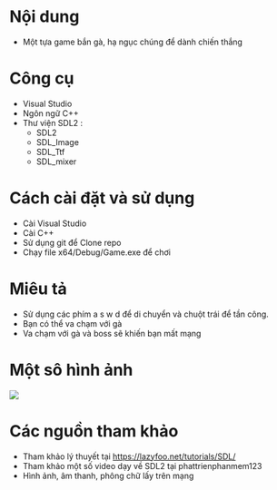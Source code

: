 
# Nội dung
* Một tựa game bắn gà, hạ ngục chúng để dành chiến thắng

# Công cụ 
* Visual Studio
* Ngôn ngữ C++
* Thư viện SDL2  :
    * SDL2
    * SDL_Image
    * SDL_Ttf
    * SDL_mixer
    
# Cách cài đặt và sử dụng
* Cài Visual Studio 
* Cài C++
* Sử dụng git để Clone repo
* Chạy file x64/Debug/Game.exe để chơi

# Miêu tả
* Sử dụng các phím a s w d để di chuyển và chuột trái để tần công.
* Bạn có thể va chạm với gà
* Va chạm với gà và boss sẽ khiến bạn mất mạng

# Một sô hình ảnh 

![](https://i.imgur.com/UbN8glw.jpg)


# Các nguồn tham khảo
* Tham khảo lý thuyết tại https://lazyfoo.net/tutorials/SDL/
* Tham khảo một số video dạy về SDL2 tại phattrienphanmem123
* Hình ảnh, âm thanh, phông chữ lấy trên mạng





